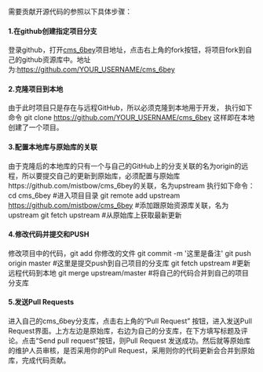 需要贡献开源代码的参照以下具体步骤：
#### 1.在github创建指定项目分支
登录github，打开[cms_6bey](https://github.com/mistbow/cms_6bey)项目地址，点击右上角的fork按钮，将项目fork到自己的github资源库中。地址为:https://github.com/YOUR_USERNAME/cms_6bey
#### 2.克隆项目到本地
由于此时项目只是存在与远程GitHub，所以必须克隆到本地用于开发，
执行如下命令
    git clone https://github.com/YOUR_USERNAME/cms_6bey
这样即在本地创建了一个项目。
#### 3.配置本地库与原始库的关联
由于克隆后的本地库的只有一个与自己的GitHub上的分支关联的名为origin的远程，所以要提交自己的更新到原始库，必须配置与原始库https://github.com/mistbow/cms_6bey的关联，名为upstream
执行如下命令：
    cd cms_6bey #进入项目目录
    git remote add upstream https://github.com/mistbow/cms_6bey #添加跟原始资源库关联，名为upstream
    git fetch upstream #从原始库上获取最新更新
#### 4.修改代码并提交和PUSH
修改项目中的代码，git add 你修改的文件
    git commit  -m '这里是备注'
    git push origin master  #这里是提交push到自己项目的分支库
    git fetch upstream  #更新远程代码到本地
    git merge upstream/master  #将自己的代码合并到自己的项目分支库
#### 5.发送Pull Requests
进入自己的cms_6bey分支库，点击右上角的“Pull Request” 按钮，进入发送Pull Request界面。上方左边是原始库，右边为自己的分支库，在下方填写标题及评论。点击“Send pull request”按钮，则Pull Request 发送成功。然后就等原始库的维护人员审核，是否采用你的Pull Request，采用则你的代码更新会合并到原始库，完成代码贡献。
